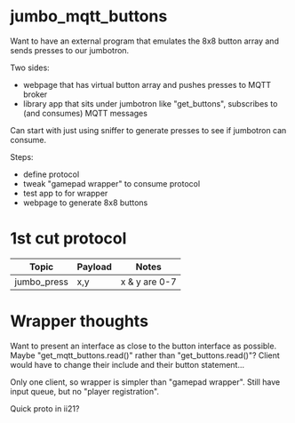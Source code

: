 # jumbo_mqtt_buttons
Want to have an external program that emulates the 8x8 button array and sends presses to our jumbotron.

Two sides:  
* webpage that has virtual button array and pushes presses to MQTT broker
* library app that sits under jumbotron like "get_buttons", subscribes to (and consumes) MQTT messages

Can start with just using sniffer to generate presses to see if jumbotron can consume.

Steps:
* define protocol
* tweak "gamepad wrapper" to consume protocol
* test app to for wrapper
* webpage to generate 8x8 buttons

# 1st cut protocol
| Topic | Payload | Notes |
|-------|---------|-------|
| jumbo_press | x,y | x & y are 0-7 |

# Wrapper thoughts
Want to present an interface as close to the button interface as possible.  Maybe "get_mqtt_buttons.read()" rather than "get_buttons.read()"?  Client would  have to change their include and their button statement...

Only one client, so wrapper is simpler than "gamepad wrapper".  Still have input queue, but no "player registration".

Quick proto in ii21?
